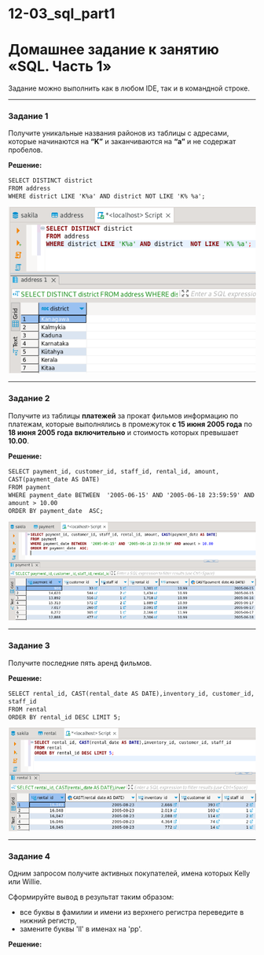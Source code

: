 # 12-03_sql_part1

# Домашнее задание к занятию «SQL. Часть 1»

Задание можно выполнить как в любом IDE, так и в командной строке.

---

### Задание 1

Получите уникальные названия районов из таблицы с адресами, которые начинаются на **“K”** и заканчиваются на **“a”** и не содержат пробелов.

**Решение:**
```
SELECT DISTINCT district
FROM address
WHERE district LIKE 'K%a' AND district NOT LIKE 'K% %a';
```
<kbd>![](img/sakila_address_distinct_district.png)</kbd> 

---

### Задание 2

Получите из таблицы **платежей** за прокат фильмов информацию по платежам, которые выполнялись в промежуток **с 15 июня 2005 года** 
по **18 июня 2005 года** **включительно** и стоимость которых превышает **10.00**.

**Решение:**
```
SELECT payment_id, customer_id, staff_id, rental_id, amount, CAST(payment_date AS DATE)
FROM payment
WHERE payment_date BETWEEN  '2005-06-15' AND '2005-06-18 23:59:59' AND amount > 10.00
ORDER BY payment_date  ASC;
```
<kbd>![](img/sakila_payment_date_range.png)</kbd>

---

### Задание 3

Получите последние пять аренд фильмов.

**Решение:**
```
SELECT rental_id, CAST(rental_date AS DATE),inventory_id, customer_id, staff_id 
FROM rental
ORDER BY rental_id DESC LIMIT 5;
```
<kbd>![](img/sakila_rental_id_greatest_5.png)</kbd> 

---

### Задание 4

Одним запросом получите активных покупателей, имена которых Kelly или Willie. 

Сформируйте вывод в результат таким образом:
- все буквы в фамилии и имени из верхнего регистра переведите в нижний регистр,
- замените буквы 'll' в именах на 'pp'.

**Решение:**

